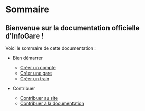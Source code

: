 # Sommaire

## Bienvenue sur la documentation officielle d'InfoGare !

Voici le sommaire de cette documentation :

* Bien démarrer
  * [Créer un compte](create-account)
  * [Créer une gare](create-gare)
  * [Créer un train](create-train)

* Contribuer
  * [Contribuer au site](contribute-infogare)
  * [Contribuer à la documentation](contribute-documentation)
  